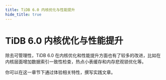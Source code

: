 ```yaml
---
title: TiDB 6.0 内核优化与性能提升
hide_title: true
---
```


# TiDB 6.0 内核优化与性能提升

除去可管理性，TiDB 6.0 在内核优化和性能提升方面也有了较多的改进，比如在内核层面增加数据索引一致性检查，热点小表缓存和内存悲观锁优化等。

你可以在这一章节下通过体验相关特性，撰写实践文章。